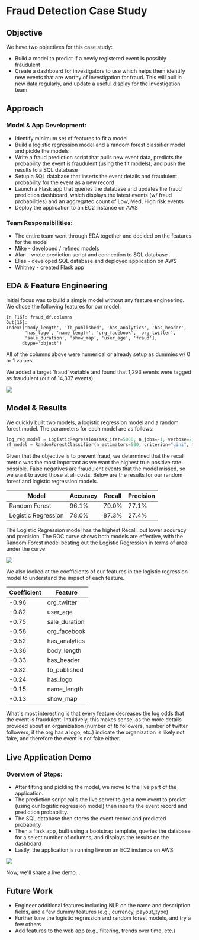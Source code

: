 # Fraud Detection Case Study

## Objective
We have two objectives for this case study:
* Build a model to predict if a newly registered event is possibly fraudulent
* Create a dashboard for investigators to use which helps them identify new events that are worthy of investigation for fraud.  This will pull in new data regularly, and update a useful display for the investigation team

## Approach

### Model & App Development:
* Identify minimum set of features to fit a model
* Build a logistic regression model and a random forest classifier model and pickle the models
* Write a fraud prediction script that pulls new event data, predicts the probability the event is fraudulent (using the fit models), and push the results to a SQL database
* Setup a SQL database that inserts the event details and fraudulent probability for the event as a new record
* Launch a Flask app that queries the database and updates the fraud prediction dashboard, which displays the latest events (w/ fraud probabilities) and an aggregated count of Low, Med, High risk events
* Deploy the application to an EC2 instance on AWS

### Team Responsibilities:
* The entire team went through EDA together and decided on the features for the model
* Mike - developed / refined models
* Alan - wrote prediction script and connection to SQL database
* Elias - developed SQL database and deployed application on AWS
* Whitney - created Flask app

## EDA & Feature Engineering
Initial focus was to build a simple model without any feature engineering. We chose the following features for our model:
```
In [16]: fraud_df.columns
Out[16]: 
Index(['body_length', 'fb_published', 'has_analytics', 'has_header',
       'has_logo', 'name_length', 'org_facebook', 'org_twitter',
       'sale_duration', 'show_map', 'user_age', 'fraud'],
      dtype='object')
```
All of the columns above were numerical or already setup as dummies w/ 0 or 1 values.

We added a target 'fraud' variable and found that 1,293 events were tagged as fraudulent (out of 14,337 events).

<img src="https://github.com/whitneypenn/dsi-fraud-detection-case-study/blob/master/imgs/fraud_hist.png">

## Model & Results

We quickly built two models, a logistic regression model and a random forest model. The parameters for each model are as follows:
```python
log_reg_model = LogisticRegression(max_iter=5000, n_jobs=-1, verbose=2, class_weight='balanced')
rf_model = RandomForestClassifier(n_estimators=500, criterion="gini", max_depth=None, min_samples_split=4, min_samples_leaf=2, min_weight_fraction_leaf=0.0, max_features="auto", max_leaf_nodes=None, min_impurity_decrease=0.0, min_impurity_split=None, bootstrap=True, oob_score=False, n_jobs=-1, random_state=None, verbose=0, warm_start=False, class_weight="balanced")
```
Given that the objective is to prevent fraud, we determined that the recall metric was the most important as we want the highest true positive rate possible. False negatives are fraudulent events that the model missed, so we want to avoid those at all costs. Below are the results for our random forest and logistic regression models.

|Model | Accuracy| Recall | Precision
|------|---------|--------|-----------|
|Random Forest | 96.1% | 79.0% | 77.1%|
|Logistic Regression|78.0% | 87.3% | 27.4%|

The Logistic Regression model has the highest Recall, but lower accuracy and precision. The ROC curve shows both models are effective, with the Random Forest model beating out the Logistic Regression in terms of area under the curve.

<img src="https://github.com/whitneypenn/dsi-fraud-detection-case-study/blob/master/imgs/ROCcurv.png">

We also looked at the coefficients of our features in the logistic regression model to understand the impact of each feature.

|Coefficient | Feature |
|------|------------|
|-0.96 | org_twitter |
|-0.82 | user_age |
|-0.75 | sale_duration |
|-0.58 | org_facebook |
|-0.52 | has_analytics |
|-0.36 | body_length |
|-0.33 | has_header |
|-0.32 | fb_published |
|-0.24 | has_logo |
|-0.15 | name_length |
|-0.13 | show_map |

What's most interesting is that every feature decreases the log odds that the event is fraudulent. Intuitively, this makes sense, as the more details provided about an organiziation (number of fb followers, number of twitter followers, if the org has a logo, etc.) indicate the organization is likely not fake, and therefore the event is not fake either.

## Live Application Demo

### Overview of Steps:
* After fitting and pickling the model, we move to the live part of the application.
* The prediction script calls the live server to get a new event to predict (using our logistic regression model) then inserts the event record and prediction probability.
* The SQL database then stores the event record and predicted probability
* Then a flask app, built using a bootstrap template, queries the database for a select number of columns, and displays the results on the dashboard
* Lastly, the application is running live on an EC2 instance on AWS

<img src="https://github.com/whitneypenn/dsi-fraud-detection-case-study/blob/master/imgs/Screen%20Shot%202018-08-28%20at%203.07.04%20PM.png">

Now, we'll share a live demo...

## Future Work

* Engineer additional features including NLP on the name and description fields, and a few dummy features (e.g., currency, payout_type)
* Further tune the logistic regression and random forest models, and try a few others
* Add features to the web app (e.g., filtering, trends over time, etc.)
